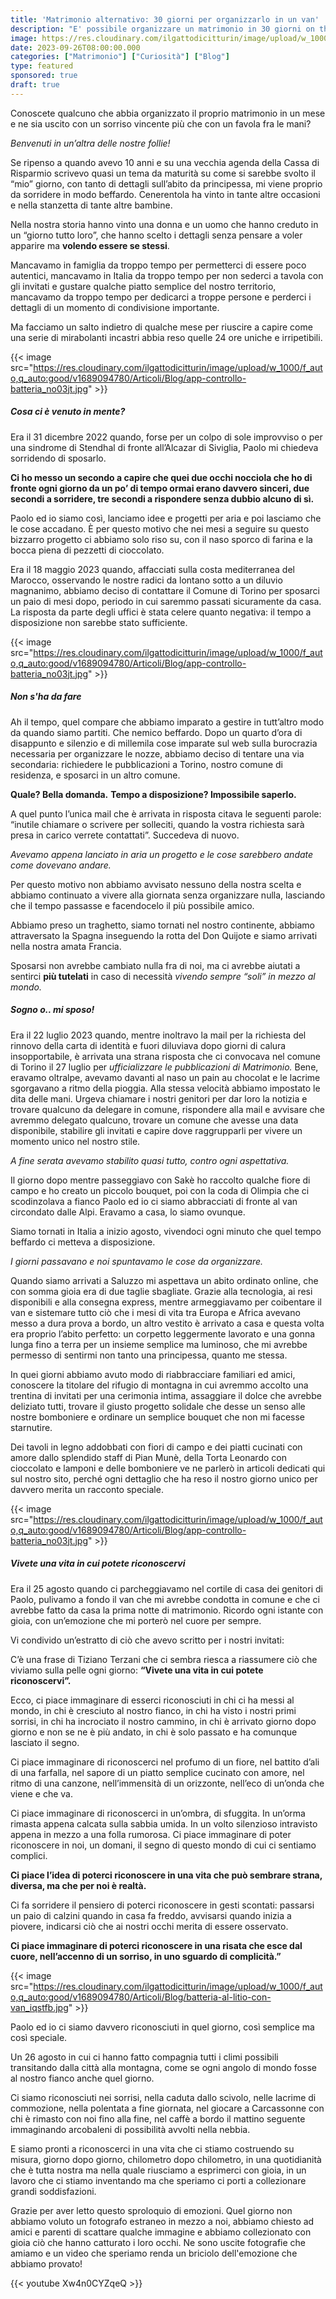 ```yaml
---
title: 'Matrimonio alternativo: 30 giorni per organizzarlo in un van'
description: "E' possibile organizzare un matrimonio in 30 giorni on the road? Vieni a scoprire se e come ci siamo divertiti!"
image: https://res.cloudinary.com/ilgattodicitturin/image/upload/w_1000/f_auto,q_auto:good/v1689874010/Articoli/Blog/creabest-batteria-litio_d5gxaf.jpg
date: 2023-09-26T08:00:00.000
categories: ["Matrimonio"] ["Curiosità"] ["Blog"] 
type: featured
sponsored: true
draft: true
---
```


Conoscete qualcuno che abbia organizzato il proprio matrimonio in un mese e ne sia uscito con un sorriso vincente più che con un favola fra le mani? 

*Benvenuti in un’altra delle nostre follie!*

Se ripenso a quando avevo 10 anni e su una vecchia agenda della Cassa di Risparmio scrivevo quasi un tema da maturità su come si sarebbe svolto il “mio” giorno, con tanto di dettagli sull’abito da principessa, mi viene proprio da sorridere in modo beffardo. 
Cenerentola ha vinto in tante altre occasioni e nella stanzetta di tante altre bambine. 

Nella nostra storia hanno vinto una donna e un uomo che hanno creduto in un “giorno tutto loro”, che hanno scelto i dettagli senza pensare a voler apparire ma **volendo essere se stessi**.

Mancavamo in famiglia da troppo tempo per permetterci di essere poco autentici, mancavamo in Italia da troppo tempo per non sederci a tavola con gli invitati e gustare qualche piatto semplice del nostro territorio, mancavamo da troppo tempo per dedicarci a troppe persone e perderci i dettagli di un momento di condivisione importante.

Ma facciamo un salto indietro di qualche mese per riuscire a capire come una serie di mirabolanti incastri abbia reso quelle 24 ore uniche e irripetibili.

{{< image src="https://res.cloudinary.com/ilgattodicitturin/image/upload/w_1000/f_auto,q_auto:good/v1689094780/Articoli/Blog/app-controllo-batteria_no03jt.jpg" >}}


##### Cosa ci è venuto in mente? 

Era il 31 dicembre 2022 quando, forse per un colpo di sole improvviso o per una sindrome di Stendhal di fronte all’Alcazar di Siviglia, Paolo mi chiedeva sorridendo di sposarlo. 

**Ci ho messo un secondo a capire che quei due occhi nocciola che ho di fronte ogni giorno da un po’ di tempo ormai erano davvero sinceri, due secondi a sorridere, tre secondi a rispondere senza dubbio alcuno di sì.**

Paolo ed io siamo così, lanciamo idee e progetti per aria e poi lasciamo che le cose accadano. 
È per questo motivo che nei mesi a seguire su questo bizzarro progetto ci abbiamo solo riso su, con il naso sporco di farina e la bocca piena di pezzetti di cioccolato. 

Era il 18 maggio 2023 quando, affacciati sulla costa mediterranea del Marocco, osservando le nostre radici da lontano sotto a un diluvio magnanimo, abbiamo deciso di contattare il Comune di Torino per sposarci un paio di mesi dopo, periodo in cui saremmo passati sicuramente da casa.
La risposta da parte degli uffici è stata celere quanto negativa: il tempo a disposizione non sarebbe stato sufficiente. 

{{< image src="https://res.cloudinary.com/ilgattodicitturin/image/upload/w_1000/f_auto,q_auto:good/v1689094780/Articoli/Blog/app-controllo-batteria_no03jt.jpg" >}}


##### Non s'ha da fare

Ah il tempo, quel compare che abbiamo imparato a gestire in tutt’altro modo da quando siamo partiti. Che nemico beffardo.
Dopo un quarto d’ora di disappunto e silenzio e di millemila cose imparate sul web sulla burocrazia necessaria per organizzare le nozze, abbiamo deciso di tentare una via secondaria: richiedere le pubblicazioni a Torino, nostro comune di residenza, e sposarci in un altro comune. 

**Quale? Bella domanda.**
**Tempo a disposizione? Impossibile saperlo.**

A quel punto l’unica mail che è arrivata in risposta citava le seguenti parole: “inutile chiamare o scrivere per solleciti, quando la vostra richiesta sarà presa in carico verrete contattati”.
Succedeva di nuovo. 

*Avevamo appena lanciato in aria un progetto e le cose sarebbero andate come dovevano andare.* 

Per questo motivo non abbiamo avvisato nessuno della nostra scelta e abbiamo continuato a vivere alla giornata senza organizzare nulla, lasciando che il tempo passasse e facendocelo il più possibile amico. 

Abbiamo preso un traghetto, siamo tornati nel nostro continente, abbiamo attraversato la Spagna inseguendo la rotta del Don Quijote e siamo arrivati nella nostra amata Francia. 

Sposarsi non avrebbe cambiato nulla fra di noi, ma ci avrebbe aiutati a sentirci **più tutelati** in caso di necessità *vivendo sempre “soli” in mezzo al mondo.*

##### Sogno o.. mi sposo!

Era il 22 luglio 2023 quando, mentre inoltravo la mail per la richiesta del rinnovo della carta di identità e fuori diluviava dopo giorni di calura insopportabile, è arrivata una strana risposta che ci convocava nel comune di Torino il 27 luglio per *ufficializzare le pubblicazioni di Matrimonio.* 
Bene, eravamo oltralpe, avevamo davanti al naso un pain au chocolat e le lacrime sgorgavano a ritmo della pioggia. Alla stessa velocità abbiamo impostato le dita delle mani. Urgeva chiamare i nostri genitori per dar loro la notizia e trovare qualcuno da delegare in comune, rispondere alla mail e avvisare che avremmo delegato qualcuno, trovare un comune che avesse una data disponibile, stabilire gli invitati e capire dove raggrupparli per vivere un momento unico nel nostro stile.

*A fine serata avevamo stabilito quasi tutto, contro ogni aspettativa.*

Il giorno dopo mentre passeggiavo con Sakè ho raccolto qualche fiore di campo e ho creato un piccolo bouquet, poi con la coda di Olimpia che ci scodinzolava a fianco Paolo ed io ci siamo abbracciati di fronte al van circondato dalle Alpi. Eravamo a casa, lo siamo ovunque. 

Siamo tornati in Italia a inizio agosto, vivendoci ogni minuto che quel tempo beffardo ci metteva a disposizione. 

*I giorni passavano e noi spuntavamo le cose da organizzare.*

Quando siamo arrivati a Saluzzo mi aspettava un abito ordinato online, che con somma gioia era di due taglie sbagliate. 
Grazie alla tecnologia, ai resi disponibili e alla consegna express, mentre armeggiavamo per coibentare il van e sistemare tutto ciò che i mesi di vita tra Europa e Africa avevano messo a dura prova a bordo, un altro vestito è arrivato a casa e questa volta era proprio l’abito perfetto: un corpetto leggermente lavorato e una gonna lunga fino a terra per un insieme semplice ma luminoso, che mi avrebbe permesso di sentirmi non tanto una principessa, quanto me stessa. 

In quei giorni abbiamo avuto modo di riabbracciare familiari ed amici, conoscere la titolare del rifugio di montagna in cui avremmo accolto una trentina di invitati per una cerimonia intima, assaggiare il dolce che avrebbe deliziato tutti, trovare il giusto progetto solidale che desse un senso alle nostre bomboniere e ordinare un semplice bouquet che non mi facesse starnutire.

Dei tavoli in legno addobbati con fiori di campo e dei piatti cucinati con amore dallo splendido staff di Pian Munè, della Torta Leonardo con cioccolato e lamponi e delle bomboniere ve ne parlerò in articoli dedicati qui sul nostro sito, perché ogni dettaglio che ha reso il nostro giorno unico per davvero merita un racconto speciale. 

{{< image src="https://res.cloudinary.com/ilgattodicitturin/image/upload/w_1000/f_auto,q_auto:good/v1689094780/Articoli/Blog/app-controllo-batteria_no03jt.jpg" >}}

##### Vivete una vita in cui potete riconoscervi

Era il 25 agosto quando ci parcheggiavamo nel cortile di casa dei genitori di Paolo, pulivamo a fondo il van che mi avrebbe condotta in comune e che ci avrebbe fatto da casa la prima notte di matrimonio. 
Ricordo ogni istante con gioia, con un’emozione che mi porterò nel cuore per sempre. 

Vi condivido un’estratto di ciò che avevo scritto per i nostri invitati: 

C’è una frase di Tiziano Terzani che ci sembra riesca a riassumere ciò che viviamo sulla pelle ogni giorno: **“Vivete una vita in cui potete riconoscervi”.**

Ecco, ci piace immaginare di esserci riconosciuti in chi ci ha messi al mondo, in chi è cresciuto al nostro fianco, in chi ha visto i nostri primi sorrisi, in chi ha incrociato il nostro cammino, in chi è arrivato giorno dopo giorno e non se ne è più andato, in chi è solo passato e ha comunque lasciato il segno. 

Ci piace immaginare di riconoscerci nel profumo di un fiore, nel battito d’ali di una farfalla, nel sapore di un piatto semplice cucinato con amore, nel ritmo di una canzone, nell’immensità di un orizzonte, nell’eco di un’onda che viene e che va. 

Ci piace immaginare di riconoscerci in un’ombra, di sfuggita. In un’orma rimasta appena calcata sulla sabbia umida. In un volto silenzioso intravisto appena in mezzo a una folla rumorosa.
Ci piace immaginare di poter riconoscere in noi, un domani, il segno di questo mondo di cui ci sentiamo complici. 

**Ci piace l’idea di poterci riconoscere in una vita che può sembrare strana, diversa, ma che per noi è realtà.**

Ci fa sorridere il pensiero di poterci riconoscere in gesti scontati: passarsi un paio di calzini quando in casa fa freddo,  avvisarsi quando inizia a piovere, indicarsi ciò che ai nostri occhi merita di essere osservato. 

**Ci piace immaginare di poterci riconoscere in una risata che esce dal cuore, nell’accenno di un sorriso, in uno sguardo di complicità.”**


{{< image src="https://res.cloudinary.com/ilgattodicitturin/image/upload/w_1000/f_auto,q_auto:good/v1689094780/Articoli/Blog/batteria-al-litio-con-van_iqstfb.jpg" >}}

Paolo ed io ci siamo davvero riconosciuti in quel giorno, così semplice ma così speciale. 

Un 26 agosto in cui ci hanno fatto compagnia tutti i climi possibili transitando dalla città alla montagna, come se ogni angolo di mondo fosse al nostro fianco anche quel giorno. 

Ci siamo riconosciuti nei sorrisi, nella caduta dallo scivolo, nelle lacrime di commozione, nella polentata a fine giornata, nel giocare a Carcassonne con chi è rimasto con noi fino alla fine, nel caffè a bordo il mattino seguente immaginando arcobaleni di possibilità avvolti nella nebbia. 

E siamo pronti a riconoscerci in una vita che ci stiamo costruendo su misura, giorno dopo giorno, chilometro dopo chilometro, in una quotidianità che è tutta nostra ma nella quale riusciamo a esprimerci con gioia, in un lavoro che ci stiamo inventando ma che speriamo ci porti a collezionare grandi soddisfazioni.

Grazie per aver letto questo sproloquio di emozioni. Quel giorno non abbiamo voluto un fotografo estraneo in mezzo a noi, abbiamo chiesto ad amici e parenti di scattare qualche immagine e abbiamo collezionato con gioia ciò che hanno catturato i loro occhi. 
Ne sono uscite fotografie che amiamo e un video che speriamo renda un briciolo dell'emozione che abbiamo provato! 



{{< youtube Xw4n0CYZqeQ >}}
